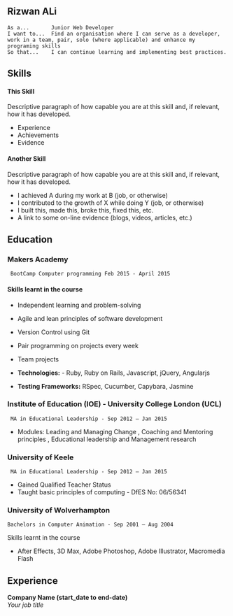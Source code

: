 ## Rizwan ALi

```
As a...       Junior Web Developer
I want to...  Find an organisation where I can serve as a developer, work in a team, pair, solo (where applicable) and enhance my programing skills
So that...    I can continue learning and implementing best practices.
```

## Skills

#### This Skill

Descriptive paragraph of how capable you are at this skill and, if relevant, how it has developed.

- Experience
- Achievements
- Evidence

#### Another Skill

Descriptive paragraph of how capable you are at this skill and, if relevant, how it has developed.

- I achieved A during my work at B (job, or otherwise)
- I contributed to the growth of X while doing Y (job, or otherwise)
- I built this, made this, broke this, fixed this, etc.
- A link to some on-line evidence (blogs, videos, articles, etc.)

## Education

### Makers Academy
     BootCamp Computer programming Feb 2015 - April 2015

#### Skills learnt in the course

- Independent learning and problem-solving
- Agile and lean principles of software development
- Version Control using Git
- Pair programming on projects every week
- Team projects

- **Technologies:** - Ruby, Ruby on Rails, Javascript, jQuery, Angularjs
- **Testing Frameworks:** RSpec, Cucumber, Capybara, Jasmine


### Institute of Education (IOE)  - University College London (UCL)
     MA in Educational Leadership - Sep 2012 – Jan 2015

- Modules: Leading and Managing Change , Coaching and Mentoring principles , Educational leadership and Management research

### University of Keele
     MA in Educational Leadership - Sep 2012 – Jan 2015
- Gained Qualified Teacher Status
- Taught basic principles of computing - DfES No: 06/56341


### University of Wolverhampton
    Bachelors in Computer Animation - Sep 2001 – Aug 2004

Skills learnt in the course
- After Effects, 3D Max, Adobe Photoshop, Adobe Illustrator, Macromedia Flash


## Experience

**Company Name (start_date to end-date)**  
*Your job title*
